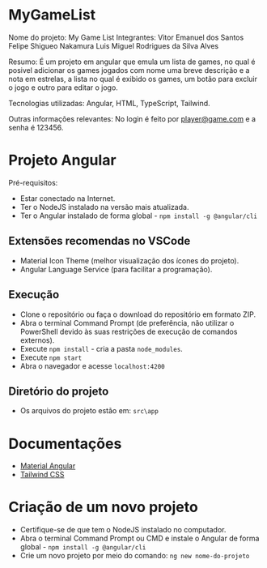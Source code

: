 # MyGameList
Nome do projeto: My Game List
Integrantes: Vitor Emanuel dos Santos
             Felipe Shigueo Nakamura
             Luis Miguel Rodrigues da Silva Alves

Resumo: É um projeto em angular que emula um lista de games, no qual é posivel adicionar os games jogados com nome uma breve descrição e a nota em estrelas, a lista no qual é exibido os games, um botão para excluir o jogo e outro para editar o jogo.

Tecnologias utilizadas: Angular, HTML, TypeScript, Tailwind.

Outras informações relevantes: No login é feito por player@game.com e a senha é 123456.



# Projeto Angular
Pré-requisitos:
 - Estar conectado na Internet.
 - Ter o NodeJS instalado na versão mais atualizada.
 - Ter o Angular instalado de forma global - `npm install -g @angular/cli`

## Extensões recomendas no VSCode
 - Material Icon Theme (melhor visualização dos ícones do projeto).
 - Angular Language Service (para facilitar a programação).

## Execução
 - Clone o repositório ou faça o download do repositório em formato ZIP.
 - Abra o terminal Command Prompt (de preferência, não utilizar o PowerShell devido às suas restrições de execução de comandos externos). 
 - Execute `npm install` - cria a pasta `node_modules`.
 - Execute `npm start`
  - Abra o navegador e acesse `localhost:4200`

## Diretório do projeto
 - Os arquivos do projeto estão em: `src\app`

# Documentações
 - [Material Angular](https://v19.material.angular.dev/components/categories)
 - [Tailwind CSS](https://v2.tailwindcss.com/docs)

# Criação de um novo projeto
 - Certifique-se de que tem o NodeJS instalado no computador.
 - Abra o terminal Command Prompt ou CMD e instale o Angular de forma global - `npm install -g @angular/cli`
 - Crie um novo projeto por meio do comando: `ng new nome-do-projeto`
